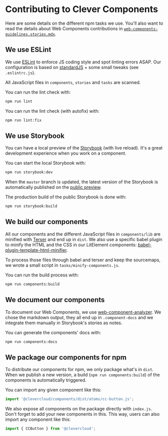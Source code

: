 # Contributing to Clever Components

Here are some details on the different npm tasks we use.
You'll also want to read the details about Web Components contributions in [`web-components-guidelines.stories.mdx`](https://www.clever-cloud.com/doc/clever-components/?path=/docs/%F0%9F%93%8C-docs-web-components-guidelines--page).

## We use ESLint

We use [ESLint](https://eslint.org/) to enforce JS coding style and spot linting errors ASAP.
Our configuration is based on [standardJS](https://standardjs.com/) + some small tweaks (see `.eslintrc.js`).

All JavaScript files in `components`, `stories` and `tasks` are scanned.

You can run the lint check with:

```bash
npm run lint
```

You can run the lint check (with autofix) with:

```bash
npm run lint:fix
```

## We use Storybook

You can have a local preview of the [Storybook](https://storybook.js.org/) (with live reload).
It's a great development experience when you work on a component.

You can start the local Storybook with:

```bash
npm run storybook:dev
```

When the `master` branch is updated, the latest version of the Storybook is automatically published on the [public preview](https://www.clever-cloud.com/doc/clever-components/).

The production build of the public Storybook is done with:

```bash
npm run storybook:build
```

## We build our components

All our components and the different JavaScript files in `components/lib` are minified with [Terser](https://github.com/terser-js/terser) and end up in `dist`.
We also use a specific babel plugin to minify the HTML and the CSS in our LitElement components: [babel-plugin-template-html-minifier](https://github.com/cfware/babel-plugin-template-html-minifier).

To process those files through babel and terser and keep the sourcemaps, we wrote a small script in `tasks/minify-components.js`.

You can run the build process with:

```bash
npm run components:build
```

## We document our components

To document our Web Components, we use [web-component-analyzer](https://github.com/runem/web-component-analyzer).
We chose the markdown output, they all end up in `.component-docs` and we integrate them manually in Storybook's stories as notes.

You can generate the components' docs with:

```bash
npm run components:docs
```

## We package our components for npm

To distribute our components for npm, we only package what's in `dist`.
When we publish a new version, a build (`npm run components:build`) of the components is automatically triggered.

You can import any given component like this:

```js
import '@clevercloud/components/dist/atoms/cc-button.js';
```

We also expose all components on the package directly with `index.js`.
Don't forget to add your new components in this.
This way, users can also import any component like this:

```js
import { CCButton } from '@clevercloud';
```
